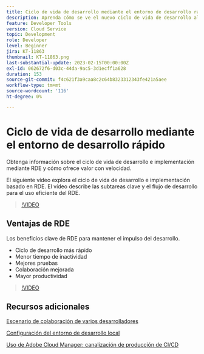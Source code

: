 ```yaml
---
title: Ciclo de vida de desarrollo mediante el entorno de desarrollo rápido
description: Aprenda cómo se ve el nuevo ciclo de vida de desarrollo al utilizar el entorno de desarrollo rápido y los beneficios clave de RDE.
feature: Developer Tools
version: Cloud Service
topic: Development
role: Developer
level: Beginner
jira: KT-11863
thumbnail: KT-11863.png
last-substantial-update: 2023-02-15T00:00:00Z
exl-id: 062672f6-d03c-44da-9ac5-3d1ecff1a628
duration: 153
source-git-commit: f4c621f3a9caa8c2c64b8323312343fe421a5aee
workflow-type: tm+mt
source-wordcount: '116'
ht-degree: 0%

---
```


# Ciclo de vida de desarrollo mediante el entorno de desarrollo rápido

Obtenga información sobre el ciclo de vida de desarrollo e implementación mediante RDE y cómo ofrece valor con velocidad.

El siguiente vídeo explora el ciclo de vida de desarrollo e implementación basado en RDE. El vídeo describe las subtareas clave y el flujo de desarrollo para el uso eficiente del RDE.

>[!VIDEO](https://video.tv.adobe.com/v/3415492?quality=12&learn=on)


## Ventajas de RDE

Los beneficios clave de RDE para mantener el impulso del desarrollo.

- Ciclo de desarrollo más rápido
- Menor tiempo de inactividad
- Mejores pruebas
- Colaboración mejorada
- Mayor productividad

>[!VIDEO](https://video.tv.adobe.com/v/3415493?quality=12&learn=on)

## Recursos adicionales

[Escenario de colaboración de varios desarrolladores](https://experienceleague.adobe.com/docs/experience-manager-cloud-service/content/implementing/developing/rapid-development-environments.html#multiple-developers-collaborating-on-the-same-rde)

[Configuración del entorno de desarrollo local](https://experienceleague.adobe.com/docs/experience-manager-learn/cloud-service/local-development-environment-set-up/overview.html?lang=es)

[Uso de Adobe Cloud Manager: canalización de producción de CI/CD](https://experienceleague.adobe.com/docs/experience-manager-learn/cloud-service/cloud-manager/cicd-production-pipeline.html)
